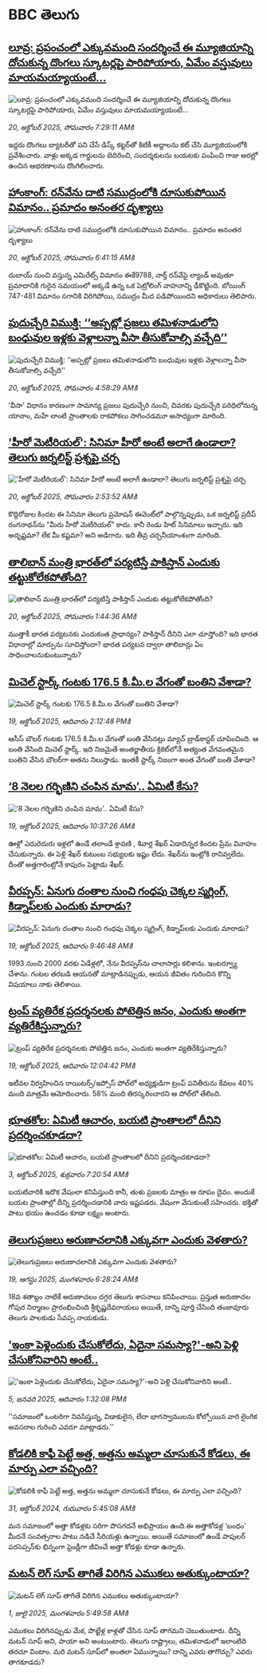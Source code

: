 # BBC తెలుగు## [లూవ్ర: ప్రపంచంలో ఎక్కువమంది సందర్శించే ఈ మ్యూజియాన్ని దోచుకున్న దొంగలు స్కూటర్లపై పారిపోయారు, ఏమేం వస్తువులు మాయమయ్యాయంటే...](https://www.bbc.com/telugu/articles/cwy1pr5n3e5o?at_medium=RSS&at_campaign=rss?at_campaign=githubrss)![లూవ్ర: ప్రపంచంలో ఎక్కువమంది సందర్శించే ఈ మ్యూజియాన్ని దోచుకున్న దొంగలు స్కూటర్లపై పారిపోయారు, ఏమేం వస్తువులు మాయమయ్యాయంటే...](https://ichef.bbci.co.uk/ace/standard/240/cpsprodpb/0f02/live/187120b0-ad88-11f0-b2a1-6f537f66f9aa.jpg)_20, అక్టోబర్ 2025, సోమవారం 7:29:11 AMకి_ఇద్దరు దొంగలు బ్యాటరీతో పని చేసే డిస్క్ కట్టర్‌తో కిటికీ అద్దాలను కట్ చేసి మ్యూజియంలోకి ప్రవేశించారు. వాళ్లు అక్కడ గార్డులను బెదిరించి, సందర్శకులను బయటకు పంపించి గాజు అరల్లో ఉంచిన ఆభరణాలను దొంగిలించారు.## [హాంకాంగ్: రన్‌వేను దాటి సముద్రంలోకి దూసుకుపోయిన విమానం.. ప్రమాదం  అనంతర దృశ్యాలు ](https://www.bbc.com/telugu/articles/ckgky31ge14o?at_medium=RSS&at_campaign=rss?at_campaign=githubrss)![హాంకాంగ్: రన్‌వేను దాటి సముద్రంలోకి దూసుకుపోయిన విమానం.. ప్రమాదం  అనంతర దృశ్యాలు ](https://ichef.bbci.co.uk/ace/ws/240/cpsprodpb/7992/live/3b69f320-ad7a-11f0-ab18-a9a7b1100616.jpg)_20, అక్టోబర్ 2025, సోమవారం 6:41:15 AMకి_దుబాయ్ నుంచి వస్తున్న ఎమిరేట్స్ విమానం ఈకే9788, నార్త్ రన్‌వేపై ల్యాండ్ అవుతూ ప్రమాదానికి గురైన సమయంలో అక్కడే ఉన్న ఒక పెట్రోలింగ్ వాహనాన్ని ఢీకొట్టింది. బోయింగ్ 747-481 విమానం సగానికి విరిగిపోయి, సముద్రం మీద పడిపోయిందని  అధికారులు తెలిపారు.## [పుదుచ్చేరి విముక్తి: ‘‘అప్పట్లో ప్రజలు తమిళనాడులోని బంధువుల ఇళ్లకు వెళ్లాలన్నా వీసా తీసుకోవాల్సి వచ్చేది’’](https://www.bbc.com/telugu/articles/c620z57234vo?at_medium=RSS&at_campaign=rss?at_campaign=githubrss)![పుదుచ్చేరి విముక్తి: ‘‘అప్పట్లో ప్రజలు తమిళనాడులోని బంధువుల ఇళ్లకు వెళ్లాలన్నా వీసా తీసుకోవాల్సి వచ్చేది’’](https://ichef.bbci.co.uk/ace/ws/240/cpsprodpb/9c36/live/49160940-abfa-11f0-b2a1-6f537f66f9aa.jpg)_20, అక్టోబర్ 2025, సోమవారం 4:58:29 AMకి_'వీసా' విధానం కారణంగా సామాన్య ప్రజలు పుదుచ్చేరి నుంచి, చివరకు పుదుచ్చేరి పరిధిలోనున్న యానాం, మహే లాంటి  ప్రాంతాలకు రాకపోకలు సాగించడమూ అసాధ్యంగా మారింది.## ['హీరో మెటీరియల్': సినిమా హీరో అంటే అలాగే ఉండాలా? తెలుగు జర్నలిస్ట్ ప్రశ్నపై చర్చ](https://www.bbc.com/telugu/articles/c1wlqwgl03qo?at_medium=RSS&at_campaign=rss?at_campaign=githubrss)!['హీరో మెటీరియల్': సినిమా హీరో అంటే అలాగే ఉండాలా? తెలుగు జర్నలిస్ట్ ప్రశ్నపై చర్చ](https://ichef.bbci.co.uk/ace/ws/240/cpsprodpb/14ab/live/6c6ed320-acf6-11f0-ba75-093eca1ac29b.jpg)_20, అక్టోబర్ 2025, సోమవారం 2:53:52 AMకి_కొద్దిరోజుల కిందట ఈ సినిమా తెలుగు ప్రమోషన్‌ ఈవెంట్‌లో పాల్గొన్నప్పుడు, ఒక జర్నలిస్ట్ ప్రదీప్ రంగనాథన్‌ను "మీరు హీరో మెటీరియల్" కాదు. కానీ రెండు హిట్ సినిమాలు ఇచ్చారు. ఇది అదృష్టమా? లేక మీ కష్టమా? అని అడిగారు. ఇది తీవ్ర చర్చనీయాంశంగా మారింది.## [తాలిబాన్ మంత్రి భారత్‌లో పర్యటిస్తే పాకిస్తాన్ ఎందుకు తట్టుకోలేకపోతోంది? ](https://www.bbc.com/telugu/articles/ckgk9r3rmxlo?at_medium=RSS&at_campaign=rss?at_campaign=githubrss)![తాలిబాన్ మంత్రి భారత్‌లో పర్యటిస్తే పాకిస్తాన్ ఎందుకు తట్టుకోలేకపోతోంది? ](https://ichef.bbci.co.uk/ace/ws/240/cpsprodpb/d9de/live/8b1414d0-ace6-11f0-ba75-093eca1ac29b.jpg)_20, అక్టోబర్ 2025, సోమవారం 1:44:36 AMకి_ముత్తాకీ భారత పర్యటనకు ఎందుకంత ప్రాధాన్యం? పాకిస్తాన్ దీనిని ఎలా చూస్తోంది? ఇది భారత విధానాల్లో మార్పును సూచిస్తోందా? భారత పర్యటన ద్వారా తాలిబాన్లు ఏం సాధించాలనుకుంటున్నారు?## [మిచెల్ స్టార్క్ గంటకు 176.5 కి.మీ.ల వేగంతో బంతిని వేశాడా?](https://www.bbc.com/telugu/articles/cly4vke72yko?at_medium=RSS&at_campaign=rss?at_campaign=githubrss)![మిచెల్ స్టార్క్ గంటకు 176.5 కి.మీ.ల వేగంతో బంతిని వేశాడా?](https://ichef.bbci.co.uk/ace/ws/240/cpsprodpb/f018/live/dfc91b00-acf1-11f0-b2a1-6f537f66f9aa.jpg)_19, అక్టోబర్ 2025, ఆదివారం 2:12:48 PMకి_ఆసీస్ బౌలర్ గంటకు 176.5 కి.మీ.ల వేగంతో బంతి వేసినట్లు మ్యాచ్ బ్రాడ్‌కాస్టర్ చూపించింది. ఆ బంతి వేసింది మిచెల్ స్టార్క్. ఇది నిజమైతే అంతర్జాతీయ క్రికెట్‌లోనే అత్యంత వేగవంతమైన బంతిని వేసిన బౌలర్‌గా అతను నిలుస్తాడు. ఇంతకీ స్టార్క్ నిజంగా అంత వేగంతో బంతి వేశాడా?## [‘8 నెలల గర్భిణిని చంపిన మామ’.. ఏమిటీ కేసు?](https://www.bbc.com/telugu/articles/cddr686zl8mo?at_medium=RSS&at_campaign=rss?at_campaign=githubrss)![‘8 నెలల గర్భిణిని చంపిన మామ’.. ఏమిటీ కేసు?](https://ichef.bbci.co.uk/ace/ws/240/cpsprodpb/bc9d/live/ebd2cb70-acd4-11f0-a31a-c76af12c9f8d.jpg)_19, అక్టోబర్ 2025, ఆదివారం 10:37:26 AMకి_ఊళ్లో ఎదురెదురు ఇళ్లలో ఉండే తలాండే శ్రావణి , శివార్ల శేఖర్ ఏడాదిన్నర కిందట ప్రేమ వివాహం చేసుకున్నారు. ఈ పెళ్లి శేఖర్ కుటుంబ సభ్యులకు ఇష్టం లేదు.  శేఖర్‌ను ఇంట్లోకి రానివ్వలేదు. దీంతో అత్తగారింట్లోనే కాపురం పెట్టాడు శేఖర్.## [వీరప్పన్: ఏనుగు దంతాల నుంచి గంధపు చెక్కల స్మగ్లింగ్‌, కిడ్నాప్‌లకు ఎందుకు మారాడు?](https://www.bbc.com/telugu/articles/cqjwzedkq0do?at_medium=RSS&at_campaign=rss?at_campaign=githubrss)![వీరప్పన్: ఏనుగు దంతాల నుంచి గంధపు చెక్కల స్మగ్లింగ్‌, కిడ్నాప్‌లకు ఎందుకు మారాడు?](https://ichef.bbci.co.uk/ace/ws/240/cpsprodpb/56a9/live/ef201660-ac3f-11f0-b2a1-6f537f66f9aa.jpg)_19, అక్టోబర్ 2025, ఆదివారం 9:46:48 AMకి_1993 నుంచి 2000 వరకు ఏడేళ్లలో, నేను వీరప్పన్‌ను చాలాసార్లు కలిశాను. ఇంటర్వ్యూ చేశాను. గంటల తరబడి ఆయనతో మాట్లాడినప్పుడు, ఆయన జీవితం గురించిన కొన్ని విషయాలు నాకు తెలిశాయి.## [ట్రంప్ వ్యతిరేక ప్రదర్శనలకు పోటెత్తిన జనం, ఎందుకు అంతగా వ్యతిరేకిస్తున్నారు?](https://www.bbc.com/telugu/articles/cp3d1kj3w7lo?at_medium=RSS&at_campaign=rss?at_campaign=githubrss)![ట్రంప్ వ్యతిరేక ప్రదర్శనలకు పోటెత్తిన జనం, ఎందుకు అంతగా వ్యతిరేకిస్తున్నారు?](https://ichef.bbci.co.uk/ace/ws/240/cpsprodpb/6cf5/live/a86bb090-acc5-11f0-ba75-093eca1ac29b.jpg)_19, అక్టోబర్ 2025, ఆదివారం 12:04:42 PMకి_ఇటీవల నిర్వహించిన రాయిటర్స్/ఇప్సోస్ పోల్‌లో అధ్యక్షుడిగా ట్రంప్ పనితీరును కేవలం 40% మంది మాత్రమే ఆమోదించారు. 58% మంది తిరస్కరించారని ఆ పోల్‌లో తేలింది.## [భూతకోల: ఏమిటీ ఆచారం, బయటి ప్రాంతాలలో దీనిని ప్రదర్శించకూడదా?](https://www.bbc.com/telugu/articles/cr5qjnvzg7no?at_medium=RSS&at_campaign=rss?at_campaign=githubrss)![భూతకోల: ఏమిటీ ఆచారం, బయటి ప్రాంతాలలో దీనిని ప్రదర్శించకూడదా?](https://ichef.bbci.co.uk/ace/ws/240/cpsprodpb/c56a/live/c8838e90-9f8f-11f0-b741-177e3e2c2fc7.jpg)_3, అక్టోబర్ 2025, శుక్రవారం 7:20:54 AMకి_బయటివారికి ఇదొక వేషంలా కనిపిస్తుంది కానీ, తుళు ప్రజలకు మాత్రం ఆ రూపం దైవం. అందుకే బయట ప్రాంతాల్లో దీన్ని ప్రదర్శించడానికి వారు ఇష్టపడరు. వేషంగా వేసుకుంటే సహించరు. భక్తితో పాటు భయం ఉంచడం కూడా లక్ష్యం అంటారు.## [తెలుగుప్రజలు అరుణాచలానికి ఎక్కువగా ఎందుకు వెళతారు?](https://www.bbc.com/telugu/articles/c8jp32zrzxpo?at_medium=RSS&at_campaign=rss?at_campaign=githubrss)![తెలుగుప్రజలు అరుణాచలానికి ఎక్కువగా ఎందుకు వెళతారు?](https://ichef.bbci.co.uk/ace/ws/240/cpsprodpb/cf2d/live/01932bf0-7d85-11f0-98a0-956f61945264.jpg)_19, ఆగస్టు 2025, మంగళవారం 6:28:24 AMకి_18వ శతాబ్దం నాటికే అరుణాచలం దగ్గర తెలుగు శాసనాలు కనిపించాయి. ప్రస్తుత అరుణాచల గోపుర నిర్మాణం ప్రారంభించింది శ్రీకృష్ణదేవరాయలు అయితే, దాన్ని పూర్తి చేసింది తంజావూరు తెలుగు పాలకుడు సేవప్ప నాయకుడు.## ['ఇంకా పెళ్లెందుకు చేసుకోలేదు, ఏదైనా సమస్యా?'-అని పెళ్లి చేసుకోనివారిని అంటే..](https://www.bbc.com/telugu/articles/cgq1w3lz7yyo?at_medium=RSS&at_campaign=rss?at_campaign=githubrss)!['ఇంకా పెళ్లెందుకు చేసుకోలేదు, ఏదైనా సమస్యా?'-అని పెళ్లి చేసుకోనివారిని అంటే..](https://ichef.bbci.co.uk/ace/ws/240/cpsprodpb/f6de/live/72c94a60-cb3e-11ef-87df-d575b9a434a4.jpg)_5, జనవరి 2025, ఆదివారం 1:32:08 PMకి_''సమాజంలో ఒంటరిగా నివసిస్తున్న, విడాకులైన, లేదా భాగస్వాములను కోల్పోయిన వారి లైంగిక అవసరాల గురించి ఎవరూ మాట్లాడరు.''## [కోడలికి కాఫీ పెట్టే అత్త, అత్తను అమ్మలా చూసుకునే కోడలు, ఈ మార్పు ఎలా వచ్చింది?](https://www.bbc.com/telugu/articles/c1l41zl8el2o?at_medium=RSS&at_campaign=rss?at_campaign=githubrss)![కోడలికి కాఫీ పెట్టే అత్త, అత్తను అమ్మలా చూసుకునే కోడలు, ఈ మార్పు ఎలా వచ్చింది?](https://ichef.bbci.co.uk/ace/ws/240/cpsprodpb/2b61/live/9176a6d0-8b0e-11ef-a81b-b1eda9741da3.jpg)_31, అక్టోబర్ 2024, గురువారం 5:45:08 AMకి_మన సమాజంలో అత్తా కోడళ్లకు సరిగా పొసగదనే అభిప్రాయం ఉంది.ఈ అత్తాకోడళ్ల ‘బంధం’ మీదనే సంవత్సరాల పాటు నడిచే సీరియళ్లు ఉన్నాయి. అయితే సమాజంలో ఉండే పాపులర్ పరసెప్సన్‌కు భిన్నంగా ఫ్రెండ్లీగా జీవించే అత్తా కోడళ్లు కూడా ఉన్నారు.## [మటన్ లెగ్ సూప్ తాగితే విరిగిన ఎముకలు అతుక్కుంటాయా?](https://www.bbc.com/telugu/articles/c0l4g92j8kzo?at_medium=RSS&at_campaign=rss?at_campaign=githubrss)![మటన్ లెగ్ సూప్ తాగితే విరిగిన ఎముకలు అతుక్కుంటాయా?](https://ichef.bbci.co.uk/ace/ws/240/cpsprodpb/b31e/live/cce532c0-6d41-11f0-9462-bb509dc78127.jpg)_1, జులై 2025, మంగళవారం 5:49:58 AMకి_ఎముకలు విరిగినప్పుడు మేక, పొట్టేళ్ల కాళ్లతో చేసిన సూప్ తాగమని చెబుతుంటారు. దీన్ని మటన్ సూప్ అని, పాయా అని అంటుంటారు. తెలుగు రాష్ట్రాలు, తమిళనాడులో ఇలాంటిది తరచూ వింటాం. మరి మటన్ సూప్‌లో అంతలా ఏమున్నాయి? దాన్ని ఎవరు తాగొచ్చు? ఎవరు తాగకూడదు?